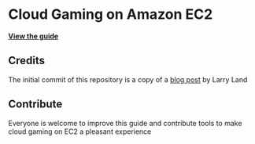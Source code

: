 # Cloud Gaming on Amazon EC2

**[View the guide](https://github.com/PixelPirate/ec2-gaming/blob/master/Guide.md)**

## Credits
The initial commit of this repository is a copy of a [blog post](http://lg.io/2015/07/05/revised-and-much-faster-run-your-own-highend-cloud-gaming-service-on-ec2.html) by Larry Land

## Contribute
Everyone is welcome to improve this guide and contribute tools to make cloud gaming on EC2 a pleasant experience
